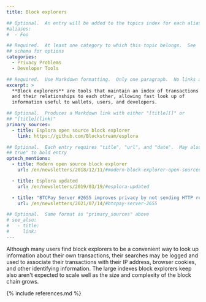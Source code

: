 ```yaml
---
title: Block explorers

## Optional.  An entry will be added to the topics index for each alias
#aliases:
#  - Foo

## Required.  At least one category to which this topic belongs.  See
## schema for options
categories:
  - Privacy Problems
  - Developer Tools

## Required.  Use Markdown formatting.  Only one paragraph.  No links allowed.
excerpt: >
  **Block explorers** are tools that maintain an index of transactions
  and their relationships to each other, allowing fast look up of
  information useful to wallets, users, and developers.

## Optional.  Produces a Markdown link with either "[title][]" or
## "[title](link)"
primary_sources:
  - title: Esplora open source block explorer
    link: https://github.com/Blockstream/esplora

## Optional.  Each entry requires "title", "url", and "date".  May also use "feature:
## true" to bold entry
optech_mentions:
  - title: Modern open source block explorer
    url: /en/newsletters/2018/12/11/#modern-block-explorer-open-sourced

  - title: Esplora updated
    url: /en/newsletters/2019/03/19/#esplora-updated

  - title: "BTCPay Server #2655 improves privacy by not sending HTTP referer field to explorers"
    url: /en/newsletters/2021/07/14/#btcpay-server-2655

## Optional.  Same format as "primary_sources" above
# see_also:
#   - title:
#     link:
---
```

Although many users find block explorers to be a convenient way to
look up information about their own transactions, their searches may
be logged and used to associate their transactions with their IP
address, browser cookies, and other identifying information.  The
large indexes block explorers keep also aren't expected to scale well
as the size and complexity of the block chain grows.

{% include references.md %}
